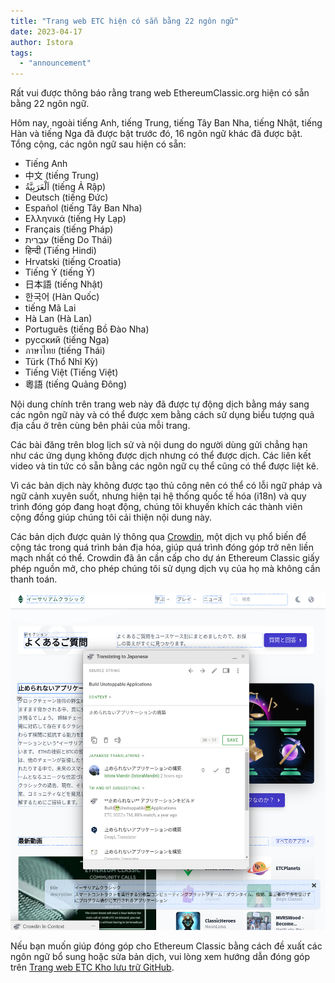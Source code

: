 ```yaml
---
title: "Trang web ETC hiện có sẵn bằng 22 ngôn ngữ"
date: 2023-04-17
author: Istora
tags:
  - "announcement"
---
```


Rất vui được thông báo rằng trang web EthereumClassic.org hiện có sẵn bằng 22 ngôn ngữ.

Hôm nay, ngoài tiếng Anh, tiếng Trung, tiếng Tây Ban Nha, tiếng Nhật, tiếng Hàn và tiếng Nga đã được bật trước đó, 16 ngôn ngữ khác đã được bật. Tổng cộng, các ngôn ngữ sau hiện có sẵn:

- Tiếng Anh
- 中文 (tiếng Trung)
- اَلْعَرَبِيَّةُ (tiếng Ả Rập)
- Deutsch (tiếng Đức)
- Español (tiếng Tây Ban Nha)
- Ελληνικά (tiếng Hy Lạp)
- Français (tiếng Pháp)
- עִבְרִית (tiếng Do Thái)
- हिन्दी (Tiếng Hindi)
- Hrvatski (tiếng Croatia)
- Tiếng Ý (tiếng Ý)
- 日本語 (tiếng Nhật)
- 한국어 (Hàn Quốc)
- tiếng Mã Lai
- Hà Lan (Hà Lan)
- Português (tiếng Bồ Đào Nha)
- русский (tiếng Nga)
- ภาษาไทย (tiếng Thái)
- Türk (Thổ Nhĩ Kỳ)
- Tiếng Việt (Tiếng Việt)
- 粵語 (tiếng Quảng Đông)

Nội dung chính trên trang web này đã được tự động dịch bằng máy sang các ngôn ngữ này và có thể được xem bằng cách sử dụng biểu tượng quả địa cầu ở trên cùng bên phải của mỗi trang.

Các bài đăng trên blog lịch sử và nội dung do người dùng gửi chẳng hạn như các ứng dụng không được dịch nhưng có thể được dịch. Các liên kết video và tin tức có sẵn bằng các ngôn ngữ cụ thể cũng có thể được liệt kê.

Vì các bản dịch này không được tạo thủ công nên có thể có lỗi ngữ pháp và ngữ cảnh xuyên suốt, nhưng hiện tại hệ thống quốc tế hóa (i18n) và quy trình đóng góp đang hoạt động, chúng tôi khuyến khích các thành viên cộng đồng giúp chúng tôi cải thiện nội dung này.

Các bản dịch được quản lý thông qua [Crowdin](https://crowdin.com), một dịch vụ phổ biến để cộng tác trong quá trình bản địa hóa, giúp quá trình đóng góp trở nên liền mạch nhất có thể. Crowdin đã ân cần cấp cho dự án Ethereum Classic giấy phép nguồn mở, cho phép chúng tôi sử dụng dịch vụ của họ mà không cần thanh toán.

![Ảnh chụp màn hình của Crowdin Inline Editor](./crowdin.png)

Nếu bạn muốn giúp đóng góp cho Ethereum Classic bằng cách đề xuất các ngôn ngữ bổ sung hoặc sửa bản dịch, vui lòng xem hướng dẫn đóng góp trên [Trang web ETC Kho lưu trữ GitHub](https://github.com/ethereumclassic/ethereumclassic.github.io).